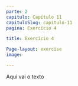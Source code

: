 ```yaml
---
parte: 2
capitulo: Capítulo 11
capituloSlug: capitulo-11
pagina: Exercício 4

title: Exercício 4

Page-layout: exercise
image:

---
```


Aqui vai o texto
